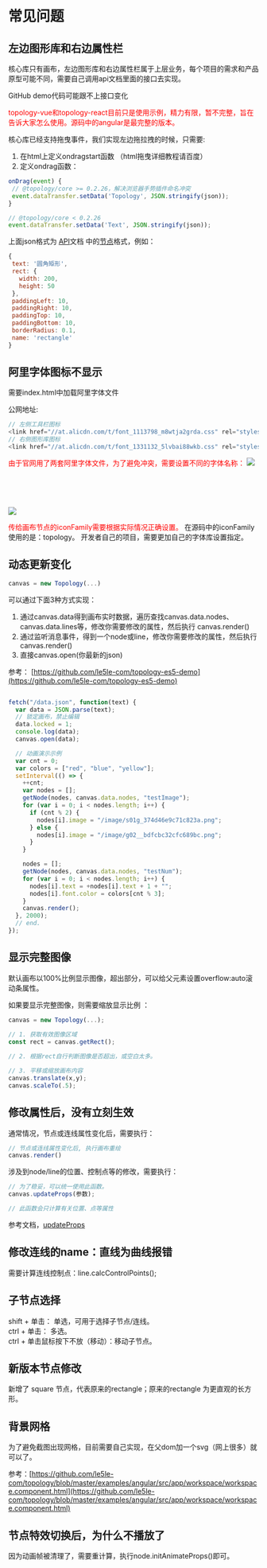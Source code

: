 # 常见问题

## 左边图形库和右边属性栏
核心库只有画布，左边图形库和右边属性栏属于上层业务，每个项目的需求和产品原型可能不同，需要自己调用api文档里面的接口去实现。

GitHub demo代码可能跟不上接口变化

<font color=red>
topology-vue和topology-react目前只是使用示例，精力有限，暂不完整，旨在告诉大家怎么使用。源码中的angular是最完整的版本。
</font>

核心库已经支持拖曳事件，我们实现左边拖拉拽的时候，只需要:<br>
 1. 在html上定义ondragstart函数 （html拖曳详细教程请百度）
 2. 定义ondrag函数：

 ```javascript
 onDrag(event) {
  // @topology/core >= 0.2.26，解决浏览器手势插件命名冲突
  event.dataTransfer.setData('Topology', JSON.stringify(json));
}

// @topology/core < 0.2.26
event.dataTransfer.setData('Text', JSON.stringify(json));
 ```


 上面json格式为 [API](https://www.yuque.com/alsmile/topology/design)文档 中的[节点](https://www.yuque.com/alsmile/topology/node)格式，例如：

 ```javascript
 {
  text: '圆角矩形',
  rect: {
    width: 200,
    height: 50
  },
  paddingLeft: 10,
  paddingRight: 10,
  paddingTop: 10,
  paddingBottom: 10,
  borderRadius: 0.1,
  name: 'rectangle'
}

 ```

 ## 阿里字体图标不显示
 需要index.html中加载阿里字体文件

 公网地址:
 ``` javascript
 // 左侧工具栏图标
<link href="//at.alicdn.com/t/font_1113798_m8wtja2grda.css" rel="stylesheet" />
// 右侧图形库图标
<link href="//at.alicdn.com/t/font_1331132_5lvbai88wkb.css" rel="stylesheet" />
 ```
 <font color=red>由于官网用了两套阿里字体文件，为了避免冲突，需要设置不同的字体名称：</font>
 ![](https://cdn.nlark.com/yuque/0/2020/png/179380/1584586826729-a259fb9a-ef7a-4635-bad0-a9fa8713cdcc.png?x-oss-process=image%2Fresize%2Cw_700)

<br>
<br>
<br>

 ![](https://cdn.nlark.com/yuque/0/2020/png/179380/1584586835723-ad9ce83b-c890-4403-9b72-b03c5f5edeb0.png?x-oss-process=image%2Fresize%2Cw_1492)

 <font color=red>传给画布节点的iconFamily需要根据实际情况正确设置。</font>
 在源码中的iconFamily使用的是：topology。 开发者自己的项目，需要更加自己的字体库设置指定。

 ## 动态更新变化
 ``` javascript
 canvas = new Topology(...)
 ```

 可以通过下面3种方式实现：
 1. 通过canvas.data得到画布实时数据，遍历查找canvas.data.nodes、canvas.data.lines等，修改你需要修改的属性，然后执行 canvas.render()
 2. 通过监听消息事件，得到一个node或line，修改你需要修改的属性，然后执行 canvas.render()
 3. 直接canvas.open(你最新的json)

参考： [https://github.com/le5le-com/topology-es5-demo](https://github.com/le5le-com/topology-es5-demo)

```javascript

fetch("/data.json", function(text) {
  var data = JSON.parse(text);
  // 锁定画布，禁止编辑
  data.locked = 1;
  console.log(data);
  canvas.open(data);

  // 动画演示示例
  var cnt = 0;
  var colors = ["red", "blue", "yellow"];
  setInterval(() => {
    ++cnt;
    var nodes = [];
    getNode(nodes, canvas.data.nodes, "testImage");
    for (var i = 0; i < nodes.length; i++) {
      if (cnt % 2) {
        nodes[i].image = "/image/s01g_374d46e9c71c823a.png";
      } else {
        nodes[i].image = "/image/g02__bdfcbc32cfc689bc.png";
      }
    }

    nodes = [];
    getNode(nodes, canvas.data.nodes, "testNum");
    for (var i = 0; i < nodes.length; i++) {
      nodes[i].text = +nodes[i].text + 1 + "";
      nodes[i].font.color = colors[cnt % 3];
    }
    canvas.render();
  }, 2000);
  // end.
});
```


## 显示完整图像

默认画布以100%比例显示图像，超出部分，可以给父元素设置overflow:auto滚动条属性。

如果要显示完整图像，则需要缩放显示比例 ：

``` javascript
canvas = new Topology(...);
                      
// 1. 获取有效图像区域
const rect = canvas.getRect();

// 2. 根据rect自行判断图像是否超出，或空白太多。

// 3. 平移或缩放画布内容
canvas.translate(x,y);
canvas.scaleTo(.5);
```

## 修改属性后，没有立刻生效
通常情况，节点或连线属性变化后，需要执行：
```javascript
// 节点或连线属性变化后, 执行画布重绘
canvas.render()
```

涉及到node/line的位置、控制点等的修改，需要执行：
```javascript
// 为了稳妥，可以统一使用此函数。
canvas.updateProps(参数);

// 此函数会只计算有关位置、点等属性
```
参考文档，[updateProps](https://www.yuque.com/alsmile/topology/canvas#v4OFi)

## 修改连线的name：直线为曲线报错
需要计算连线控制点：line.calcControlPoints();


## 子节点选择
shift + 单击： 单选，可用于选择子节点/连线。<br>
ctrl + 单击： 多选。<br>
ctrl + 单击鼠标按下不放（移动）：移动子节点。



## 新版本节点修改
新增了 square  节点，代表原来的rectangle；原来的rectangle 为更直观的长方形。


## 背景网格
为了避免截图出现网格，目前需要自己实现，在父dom加一个svg（网上很多）就可以了。

参考：[https://github.com/le5le-com/topology/blob/master/examples/angular/src/app/workspace/workspace.component.html](https://github.com/le5le-com/topology/blob/master/examples/angular/src/app/workspace/workspace.component.html)

## 节点特效切换后，为什么不播放了
因为动画帧被清理了，需要重计算，执行node.initAnimateProps()即可。
